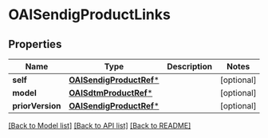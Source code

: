 # OAISendigProductLinks

## Properties
Name | Type | Description | Notes
------------ | ------------- | ------------- | -------------
**self** | [**OAISendigProductRef***](OAISendigProductRef.md) |  | [optional] 
**model** | [**OAISdtmProductRef***](OAISdtmProductRef.md) |  | [optional] 
**priorVersion** | [**OAISendigProductRef***](OAISendigProductRef.md) |  | [optional] 

[[Back to Model list]](../README.md#documentation-for-models) [[Back to API list]](../README.md#documentation-for-api-endpoints) [[Back to README]](../README.md)


